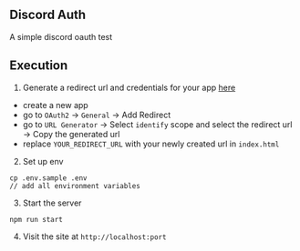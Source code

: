 ## Discord Auth 
A simple discord oauth test

## Execution

1. Generate a redirect url and credentials for your app [here](https://discord.com/developers/applications/)

- create a new app
- go to `OAuth2` -> `General` -> Add Redirect 
- go to `URL Generator` -> Select `identify` scope and select the redirect url -> Copy the generated url
- replace `YOUR_REDIRECT_URL` with your newly created url in `index.html`

2. Set up env
```
cp .env.sample .env
// add all environment variables
```

3. Start the server
```
npm run start
```

4. Visit the site at `http://localhost:port`
